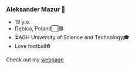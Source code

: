 ### Aleksander Mazur 👋

- 19 y.o.
- Dębica, Poland⬜🟥
- ⏳AGH University of Science and Technology🎓
- Love football⚽

Check out my [webpage](https://aleksander2a.github.io/)


<!--
**Aleksander2a/Aleksander2a** is a ✨ _special_ ✨ repository because its `README.md` (this file) appears on your GitHub profile.

Here are some ideas to get you started:

- 🔭 I’m currently working on ...
- 🌱 I’m currently learning ...
- 👯 I’m looking to collaborate on ...
- 🤔 I’m looking for help with ...
- 💬 Ask me about ...
- 📫 How to reach me: ...
- 😄 Pronouns: ...
- ⚡ Fun fact: ...
-->
